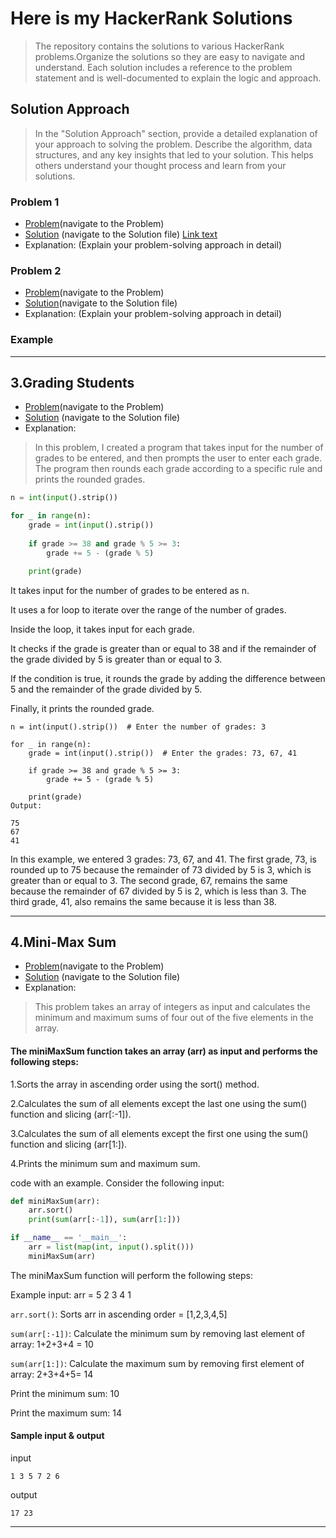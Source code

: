 # Here is my HackerRank Solutions

>The repository contains the solutions to various HackerRank problems.Organize the solutions so they are easy to navigate and understand. Each solution includes a reference to the problem statement and is well-documented to explain the logic and approach.




## Solution Approach

>In the "Solution Approach" section, provide a detailed explanation of your approach to solving the problem. Describe the algorithm, data structures, and any key insights that led to your solution. This helps others understand your thought process and learn from your solutions.

### Problem 1


  - [Problem](https://www.hackerrank.com/challenges/grading/problem?isFullScreen=true)(navigate to the Problem)
  - [Solution](./solution.py) (navigate to the Solution file)
  <a href="https://example.com" target="_blank" rel="noopener noreferrer">Link text</a>
  - Explanation: (Explain your problem-solving approach in detail)
  
### Problem 2

  - [Problem](https://www.hackerrank.com/challenges/grading/problem?isFullScreen=true)(navigate to the Problem)
  - [Solution](./solution.py)(navigate to the Solution file)
  - Explanation: (Explain your problem-solving approach in detail)

### Example  
---
## 3.Grading Students
  - [Problem](https://www.hackerrank.com/challenges/grading/problem?isFullScreen=true)(navigate to the Problem)
  - [Solution](Grading_Students/gradingstudents.py) (navigate to the Solution file)
  - Explanation:
  > In this problem, I created a program that takes input for the number of grades to be entered, and then prompts the user to enter each grade. The program then rounds each grade according to a specific rule and prints the rounded grades.
```python
n = int(input().strip())

for _ in range(n):
    grade = int(input().strip())
    
    if grade >= 38 and grade % 5 >= 3:
        grade += 5 - (grade % 5)

    print(grade)

```

It takes input for the number of grades to be entered as n.

 It uses a for loop to iterate over the range of the number of grades.

 Inside the loop, it takes input for each grade.

 It checks if the grade is greater than or equal to 38 and if the remainder of the grade divided by 5 is greater than or equal to 3.

 If the condition is true, it rounds the grade by adding the difference between 5 and the remainder of the grade divided by 5.
 
 Finally, it prints the rounded grade.

```
n = int(input().strip())  # Enter the number of grades: 3

for _ in range(n):
    grade = int(input().strip())  # Enter the grades: 73, 67, 41
    
    if grade >= 38 and grade % 5 >= 3:
        grade += 5 - (grade % 5)
    
    print(grade)
Output:

75
67
41
```
In this example, we entered 3 grades: 73, 67, and 41. The first grade, 73, is rounded up to 75 because the remainder of 73 divided by 5 is 3, which is greater than or equal to 3. The second grade, 67, remains the same because the remainder of 67 divided by 5 is 2, which is less than 3. The third grade, 41, also remains the same because it is less than 38.
****
## 4.Mini-Max Sum

  - [Problem](https://www.hackerrank.com/challenges/mini-max-sum/problem?isFullScreen=true)(navigate to the Problem)
  - [Solution](Mini-Max_Sum/minimaxsum.py) (navigate to the Solution file)
  - Explanation:
  >This problem  takes an array of integers as input and calculates the minimum and maximum sums of four out of the five elements in the array.

#### The miniMaxSum function takes an array (arr) as input and performs the following steps:

 1.Sorts the array in ascending order using the sort() method.

 2.Calculates the sum of all elements except the last one using the sum() function and slicing (arr[:-1]).

 3.Calculates the sum of all elements except the first one using the sum() function and slicing (arr[1:]).

 4.Prints the minimum sum and maximum sum.

 code with an example. Consider the following input:

```python
def miniMaxSum(arr):
    arr.sort()
    print(sum(arr[:-1]), sum(arr[1:]))

if __name__ == '__main__':
    arr = list(map(int, input().split()))
    miniMaxSum(arr)

```
 The miniMaxSum function will perform the following steps:

 Example input: arr = 5 2 3 4 1

 ```arr.sort()```: Sorts arr in ascending order = [1,2,3,4,5]

 ```sum(arr[:-1])```: Calculate the minimum sum by removing last element of array: 1+2+3+4 = 10

 ```sum(arr[1:])```: Calculate the maximum sum by removing first element of array: 2+3+4+5= 14

 Print the minimum sum: 10
 
 Print the maximum sum: 14

#### Sample input & output
input
```
1 3 5 7 2 6
```
output
```
17 23
```
****

